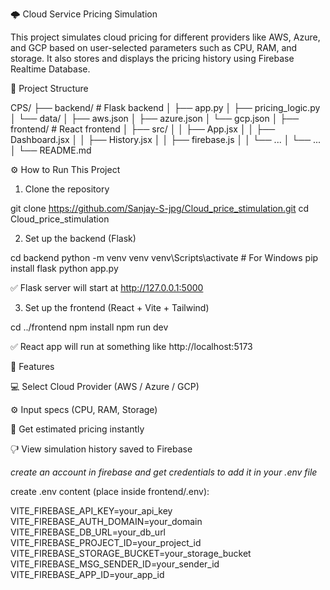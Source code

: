 🌩️ Cloud Service Pricing Simulation

This project simulates cloud pricing for different providers like AWS, Azure, and GCP based on user-selected parameters such as CPU, RAM, and storage. It also stores and displays the pricing history using Firebase Realtime Database.

📁 Project Structure

CPS/
├── backend/           # Flask backend
│   ├── app.py
│   ├── pricing_logic.py
│   └── data/
│       ├── aws.json
│       ├── azure.json
│       └── gcp.json
│
├── frontend/          # React frontend
│   ├── src/
│   │   ├── App.jsx
│   │   ├── Dashboard.jsx
│   │   ├── History.jsx
│   │   ├── firebase.js
│   │   └── ...
│   └── ...
│
└── README.md

⚙️ How to Run This Project

1. Clone the repository

git clone https://github.com/Sanjay-S-jpg/Cloud_price_stimulation.git
cd Cloud_price_stimulation

2. Set up the backend (Flask)

cd backend
python -m venv venv
venv\Scripts\activate    # For Windows
pip install flask
python app.py

✅ Flask server will start at http://127.0.0.1:5000

3. Set up the frontend (React + Vite + Tailwind)

cd ../frontend
npm install
npm run dev

✅ React app will run at something like http://localhost:5173

🧐 Features

💻 Select Cloud Provider (AWS / Azure / GCP)

⚙️ Input specs (CPU, RAM, Storage)

💸 Get estimated pricing instantly

🖓 View simulation history saved to Firebase

*create an account in firebase and get credentials to add it in your .env file*

create .env content (place inside frontend/.env):

VITE_FIREBASE_API_KEY=your_api_key
VITE_FIREBASE_AUTH_DOMAIN=your_domain
VITE_FIREBASE_DB_URL=your_db_url
VITE_FIREBASE_PROJECT_ID=your_project_id
VITE_FIREBASE_STORAGE_BUCKET=your_storage_bucket
VITE_FIREBASE_MSG_SENDER_ID=your_sender_id
VITE_FIREBASE_APP_ID=your_app_id
